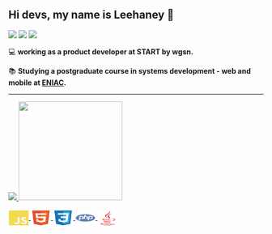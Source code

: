 ## Hi devs, my name is Leehaney 👋

<div>
  <a href="https://github.com/LeehaneySoares"><img src="https://img.shields.io/static/v1?label=Overview&message=Leehaney Soares&color=f8efd4&style=for-the-badge&logo=GitHub"></a>
  <a href = "mailto:leehaney.soares@gmail.com"><img src="https://img.shields.io/badge/-Gmail-%23333?style=for-the-badge&logo=gmail&logoColor=white" target="_blank"></a>
  <a href="https://www.linkedin.com/in/leehaney-soares-7bb18b149/" target="_blank"><img src="https://img.shields.io/badge/-LinkedIn-%230077B5?style=for-the-badge&logo=linkedin&logoColor=white" target="_blank"></a> 
</div>

<p>

💻 **working as a product developer at START by wgsn.**<br/>

📚 **Studying a postgraduate course in systems development - web and mobile at [ENIAC](https://www.eniac.com.br/cursos/pos-graduacao-em-desenvolvimento-de-sistemas-web-e-mobile?hsLang=pt-br).**


</p>
<hr>
<div>
  <a href="https://github.com/LeehaneySoares">
    <img src="https://github-readme-stats.vercel.app/api?username=LeehaneySoares&show_icons=true&theme=dracula"/>
    <img height="195em" width="205em" src="https://github-readme-stats.vercel.app/api/top-langs/?username=LeehaneySoares&theme=dracula" />
</div>
<div style="display: inline_block"><br>
  <img align="center" alt="Leehaney-Js" height="30" width="40" src="https://raw.githubusercontent.com/devicons/devicon/master/icons/javascript/javascript-plain.svg">
  <img align="center" alt="Leehaney-HTML" height="30" width="40" src="https://raw.githubusercontent.com/devicons/devicon/master/icons/html5/html5-original.svg">
  <img align="center" alt="Leehaney-CSS" height="30" width="40" src="https://raw.githubusercontent.com/devicons/devicon/master/icons/css3/css3-original.svg">
  <img align="center" alt="Leehaney-PHP" height="30" width="40" src="https://raw.githubusercontent.com/devicons/devicon/master/icons/php/php-plain.svg">
  <img align="center" alt="Leehaney-JAVA" height="30" width="40" src="https://raw.githubusercontent.com/devicons/devicon/master/icons/java/java-plain.svg">
</div>
